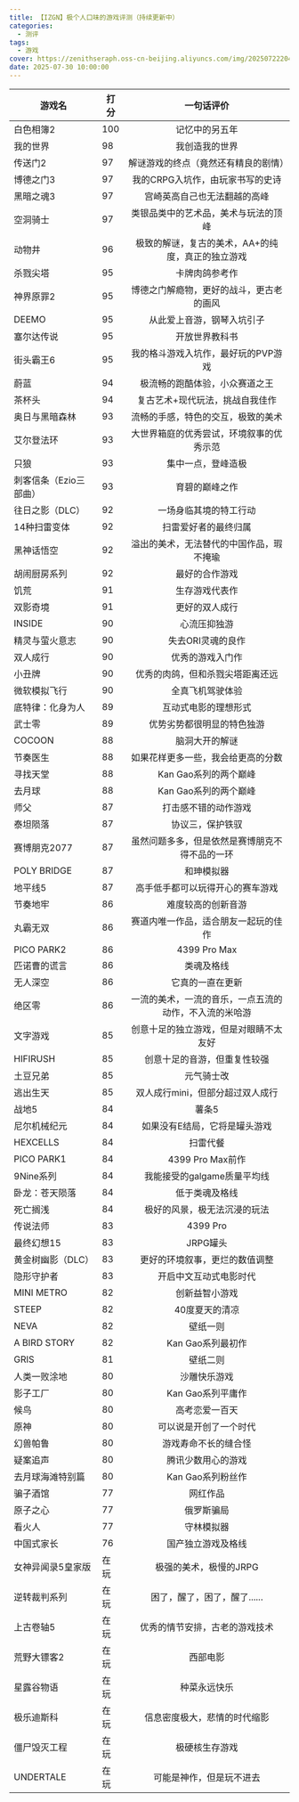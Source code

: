 ```yaml
---
title: 【IZGN】极个人口味的游戏评测（持续更新中）
categories:
  - 测评
tags:
  - 游戏
cover: https://zenithseraph.oss-cn-beijing.aliyuncs.com/img/202507222048039.jpg
date: 2025-07-30 10:00:00
---
```


| 游戏名           | 打分 |                    一句话评价                     |
| ---------------- | ---- | :-----------------------------------------------: |
| 白色相簿2        | 100  |            记忆中的另五年            |
| 我的世界 | 98 | 我创造我的世界 |
| 传送门2          | 97   |        解谜游戏的终点（竟然还有精良的剧情）        |
| 博德之门3        | 97   |        我的CRPG入坑作，由玩家书写的史诗        |
| 黑暗之魂3        | 97   |           宫崎英高自己也无法翻越的高峰            |
| 空洞骑士         | 97   |        类银品类中的艺术品，美术与玩法的顶峰        |
| 动物井           | 96   | 极致的解谜，复古的美术，AA+的纯度，真正的独立游戏 |
| 杀戮尖塔         | 95   |                  卡牌肉鸽参考作                   |
| 神界原罪2        | 95   |     博德之门解瘾物，更好的战斗，更古老的画风      |
| DEEMO            | 95   |             从此爱上音游，钢琴入坑引子            |
| 塞尔达传说       | 95   | 开放世界教科书 |
| 街头霸王6          | 95  | 我的格斗游戏入坑作，最好玩的PVP游戏 |
| 蔚蓝             | 94   | 极流畅的跑酷体验，小众赛道之王 |
| 茶杯头            | 94   | 复古艺术+现代玩法，挑战自我佳作 |
| 奥日与黑暗森林   | 93  | 流畅的手感，特色的交互，极致的美术 |
| 艾尔登法环         | 93   | 大世界箱庭的优秀尝试，环境叙事的优秀示范 |
| 只狼             | 93   | 集中一点，登峰造极 |
| 刺客信条（Ezio三部曲）             | 93   | 育碧的巅峰之作 |
| 往日之影（DLC） | 92 | 一场身临其境的特工行动 |
| 14种扫雷变体     | 92   | 扫雷爱好者的最终归属 |
| 黑神话悟空       | 92   | 溢出的美术，无法替代的中国作品，瑕不掩瑜 |
| 胡闹厨房系列 | 92 | 最好的合作游戏 |
| 饥荒 | 91 | 生存游戏代表作 |
| 双影奇境         | 91   | 更好的双人成行 |
| INSIDE           | 90   | 心流压抑独游 |
| 精灵与萤火意志        | 90   | 失去ORI灵魂的良作 |
| 双人成行         | 90   | 优秀的游戏入门作 |
| 小丑牌           | 90   | 优秀的肉鸽，但和杀戮尖塔距离还远 |
| 微软模拟飞行 | 90 | 全真飞机驾驶体验 |
| 底特律：化身为人 | 89 | 互动式电影的理想形式 |
| 武士零           | 89   | 优势劣势都很明显的特色独游 |
| COCOON           | 88   | 脑洞大开的解谜 |
| 节奏医生         | 88   | 如果花样更多一些，我会给更高的分数 |
| 寻找天堂         | 88   | Kan Gao系列的两个巅峰 |
| 去月球           | 88   | Kan Gao系列的两个巅峰 |
| 师父             | 87  | 打击感不错的动作游戏 |
| 泰坦陨落         | 87   | 协议三，保护铁驭 |
| 赛博朋克2077         | 87   | 虽然问题多多，但是依然是赛博朋克不得不品的一环 |
| POLY BRIDGE      | 87   | 和珅模拟器 |
| 地平线5          | 87   | 高手低手都可以玩得开心的赛车游戏 |
| 节奏地牢         | 86   | 难度较高的创新音游 |
| 丸霸无双         | 86   | 赛道内唯一作品，适合朋友一起玩的佳作 |
| PICO PARK2       | 86   | 4399 Pro Max |
| 匹诺曹的谎言     | 86   | 类魂及格线 |
| 无人深空         | 86   | 它真的一直在更新 |
| 绝区零           | 86   | 一流的美术，一流的音乐，一点五流的动作，不入流的米哈游 |
| 文字游戏 | 85 | 创意十足的独立游戏，但是对眼睛不太友好 |
| HIFIRUSH         | 85   | 创意十足的音游，但重复性较强 |
| 土豆兄弟         | 85   | 元气骑士改 |
| 逃出生天         | 85   | 双人成行mini，但部分超过双人成行 |
| 战地5            | 84   | 薯条5 |
| 尼尔机械纪元     | 84   | 如果没有E结局，它将是罐头游戏 |
| HEXCELLS         | 84   | 扫雷代餐 |
| PICO PARK1       | 84 | 4399 Pro Max前作 |
| 9Nine系列        | 84   | 我能接受的galgame质量平均线 |
| 卧龙：苍天陨落        | 84   | 低于类魂及格线 |
| 死亡搁浅         | 84   | 极好的风景，极无法沉浸的玩法 |
| 传说法师         | 83   | 4399 Pro |
| 最终幻想15       | 83   | JRPG罐头 |
| 黄金树幽影（DLC） | 83   | 更好的环境叙事，更烂的数值调整 |
| 隐形守护者       | 83   | 开启中文互动式电影时代 |
| MINI METRO | 82 | 创新益智小游戏 |
| STEEP | 82 | 40度夏天的清凉 |
| NEVA             | 82   | 壁纸一则 |
| A BIRD STORY     | 82   | Kan Gao系列最初作 |
| GRIS             | 81   | 壁纸二则 |
| 人类一败涂地     | 80   | 沙雕快乐游戏 |
| 影子工厂         | 80   | Kan Gao系列平庸作 |
| 候鸟             | 80   | 高考恋爱一百天 |
| 原神             | 80   | 可以说是开创了一个时代 |
| 幻兽帕鲁       | 80   | 游戏寿命不长的缝合怪 |
| 疑案追声         | 80   | 腾讯少数用心的游戏 |
| 去月球海滩特别篇 | 80   | Kan Gao系列粉丝作 |
| 骗子酒馆         | 77   | 网红作品 |
| 原子之心         | 77   | 俄罗斯骗局 |
| 看火人           | 77   | 守林模拟器 |
| 中国式家长       | 76   | 国产独立游戏及格线 |
| 女神异闻录5皇家版       | 在玩 | 极强的美术，极慢的JRPG |
| 逆转裁判系列        | 在玩 | 困了，醒了，困了，醒了...... |
| 上古卷轴5         | 在玩 | 优秀的情节安排，古老的游戏技术 |
| 荒野大镖客2      | 在玩 | 西部电影 |
| 星露谷物语         | 在玩 | 种菜永远快乐 |
| 极乐迪斯科       | 在玩 | 信息密度极大，悲情的时代缩影 |
| 僵尸毁灭工程     | 在玩 | 极硬核生存游戏 |
| UNDERTALE        | 在玩 | 可能是神作，但是玩不进去 |
